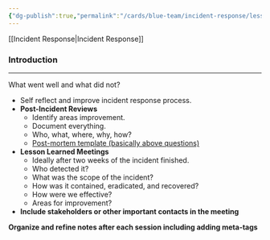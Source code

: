 ```yaml
---
{"dg-publish":true,"permalink":"/cards/blue-team/incident-response/lessons-learned/"}
---
```


[[Incident Response\|Incident Response]]
### Introduction
---
What went well and what did not?

- Self reflect and improve incident response process.
- **Post-Incident Reviews**
	- Identify areas improvement.
	- Document everything.
	- Who, what, where, why, how?
	- [Post-mortem template (basically above questions)]([https://www.atlassian.com/incident-management/postmortem/templates](https://www.atlassian.com/incident-management/postmortem/templates))
- **Lesson Learned Meetings** 
	- Ideally after two weeks of the incident finished.
	- Who detected it?
	- What was the scope of the incident?
	- How was it contained, eradicated, and recovered?
	- How were we effective?
	- Areas for improvement?
- **Include stakeholders or other important contacts in the meeting**


**Organize and refine notes after each session including adding meta-tags**

